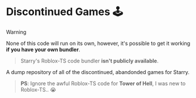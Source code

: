 # Discontinued Games 🕹️
> [!WARNING]
> None of this code will run on its own, however, it's possible to get it working **if you have your own bundler**.
> > Starry's Roblox-TS code bundler **isn't publicly available**.

A dump repository of all of the discontinued, abandonded games for Starry.

> **PS**: Ignore the awful Roblox-TS code for **Tower of Hell**, I was new to Roblox-TS.. 😭
